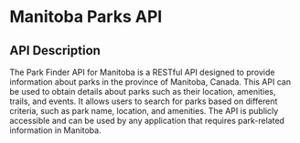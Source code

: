 # Manitoba Parks API

## API Description

The Park Finder API for Manitoba is a RESTful API designed to provide information about parks in the province of Manitoba, Canada. This API can be used to obtain details about parks such as their location, amenities, trails, and events. It allows users to search for parks based on different criteria, such as park name, location, and amenities. The API is publicly accessible and can be used by any application that requires park-related information in Manitoba.
